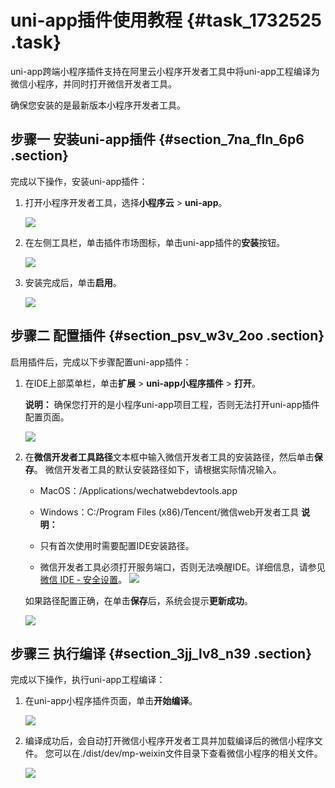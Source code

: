 # uni-app插件使用教程 {#task_1732525 .task}

uni-app跨端小程序插件支持在阿里云小程序开发者工具中将uni-app工程编译为微信小程序，并同时打开微信开发者工具。

确保您安装的是最新版本小程序开发者工具。

## 步骤一 安装uni-app插件 {#section_7na_fln_6p6 .section}

完成以下操作，安装uni-app插件：

1.  打开小程序开发者工具，选择**小程序云** \> **uni-app**。 

    ![](http://static-aliyun-doc.oss-cn-hangzhou.aliyuncs.com/assets/img/1372230/156644617755998_zh-CN.png)

2.  在左侧工具栏，单击插件市场图标，单击uni-app插件的**安装**按钮。 

    ![](http://static-aliyun-doc.oss-cn-hangzhou.aliyuncs.com/assets/img/1372230/156644617755991_zh-CN.png)

3.  安装完成后，单击**启用**。 

    ![](http://static-aliyun-doc.oss-cn-hangzhou.aliyuncs.com/assets/img/1372230/156644617755996_zh-CN.png)


## 步骤二 配置插件 {#section_psv_w3v_2oo .section}

启用插件后，完成以下步骤配置uni-app插件：

1.  在IDE上部菜单栏，单击**扩展** \> **uni-app小程序插件** \> **打开**。 

    **说明：** 确保您打开的是小程序uni-app项目工程，否则无法打开uni-app插件配置页面。

    ![](http://static-aliyun-doc.oss-cn-hangzhou.aliyuncs.com/assets/img/1372230/156644617756016_zh-CN.png)

2.  在**微信开发者工具路径**文本框中输入微信开发者工具的安装路径，然后单击**保存**。 微信开发者工具的默认安装路径如下，请根据实际情况输入。

    -   MacOS：/Applications/wechatwebdevtools.app
    -   Windows：C:/Program Files \(x86\)/Tencent/微信web开发者工具
    **说明：** 

    -   只有首次使用时需要配置IDE安装路径。
    -   微信开发者工具必须打开服务端口，否则无法唤醒IDE。详细信息，请参见[微信 IDE - 安全设置](https://developers.weixin.qq.com/miniprogram/dev/devtools/settings.html#%E5%AE%89%E5%85%A8%E8%AE%BE%E7%BD%AE)。
    ![](http://static-aliyun-doc.oss-cn-hangzhou.aliyuncs.com/assets/img/1372230/156644617856003_zh-CN.png)

    如果路径配置正确，在单击**保存**后，系统会提示**更新成功**。

    ![](http://static-aliyun-doc.oss-cn-hangzhou.aliyuncs.com/assets/img/1372230/156644617856009_zh-CN.png)


## 步骤三 执行编译 {#section_3jj_lv8_n39 .section}

完成以下操作，执行uni-app工程编译：

1.  在uni-app小程序插件页面，单击**开始编译**。 

    ![](http://static-aliyun-doc.oss-cn-hangzhou.aliyuncs.com/assets/img/1372230/156644617856011_zh-CN.png)

2.  编译成功后，会自动打开微信小程序开发者工具并加载编译后的微信小程序文件。 您可以在./dist/dev/mp-weixin文件目录下查看微信小程序的相关文件。

    ![](http://static-aliyun-doc.oss-cn-hangzhou.aliyuncs.com/assets/img/1372230/156644617856014_zh-CN.png)


